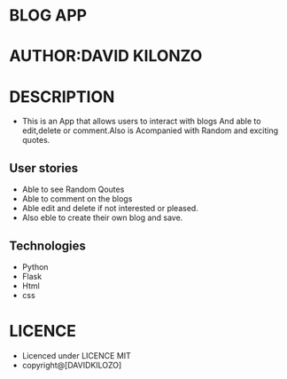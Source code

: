 # BLOG APP
# AUTHOR:DAVID KILONZO

# DESCRIPTION
* This is an App that allows users to interact with blogs And able to edit,delete or comment.Also is Acompanied with Random and exciting quotes.

## User stories
* Able to see Random Qoutes
* Able to comment on the blogs
* Able edit and delete if not interested or pleased.
* Also eble to create their own blog and save.
 
 ## Technologies
 * Python
 * Flask
 * Html
 * css


 # LICENCE
 * Licenced under LICENCE MIT
 * copyright@[DAVIDKILOZO]


